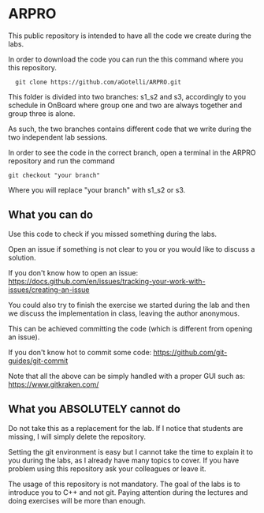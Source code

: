 # ARPRO

This public repository is intended to have all the code we create during the labs.

In order to download the code you can run the this command where you this repository.

      git clone https://github.com/aGotelli/ARPRO.git

This folder is divided into two branches: s1_s2 and s3, accordingly to you schedule in OnBoard where group one and two are always together and group three is alone.

As such, the two branches contains different code that we write during the two independent lab sessions.

In order to see the code in the correct branch, open a terminal in the ARPRO repository and run the command

    git checkout "your branch"

Where you will replace "your branch" with s1_s2 or s3.


## What you can do

Use this code to check if you missed something during the labs.

Open an issue if something is not clear to you or you would like to discuss a solution.

If you don't know how to open an issue: https://docs.github.com/en/issues/tracking-your-work-with-issues/creating-an-issue

You could also try to finish the exercise we started during the lab and then we discuss the implementation in class, leaving the author anonymous.

This can be achieved committing the code (which is different from opening an issue).

If you don't know hot to commit some code:
https://github.com/git-guides/git-commit

Note that all the above can be simply handled with a proper GUI such as: https://www.gitkraken.com/

## What you ABSOLUTELY cannot do

Do not take this as a replacement for the lab. If I notice that students are missing, I will simply delete the repository.

Setting the git environment is easy but I cannot take the time to explain it to you during the labs, as I already have many topics to cover. If you have problem using this repository ask your colleagues or leave it.

The usage of this repository is not mandatory. The goal of the labs is to introduce you to C++ and not git. Paying attention during the lectures and doing exercises will be more than enough.
